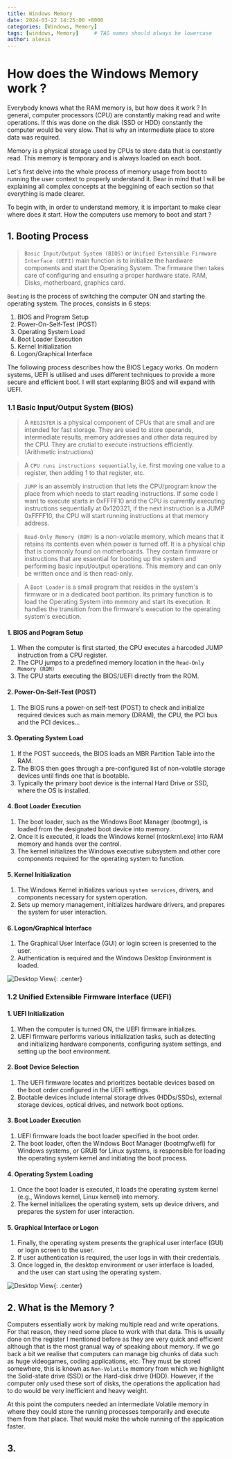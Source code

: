 ```yaml
---
title: Windows Memory
date: 2024-03-22 14:25:00 +8000
categories: [Windows, Memory]
tags: [windows, Memory]     # TAG names should always be lowercase
author: alexis
---
```


# How does the Windows Memory work ?

Everybody knows what the RAM memory is, but how does it work ? In general, computer processors (CPU) are constantly making read and write operations. If this was done on the disk (SSD or HDD) constantly the computer would be very slow. That is why an intermediate place to store data was required.

Memory is a physical storage used by CPUs to store data that is constantly read. This memory is temporary and is always loaded on each boot. 

Let's first delve into the whole process of memory usage from boot to running the user context to properly understand it. Bear in mind that I will be explaining all complex concepts at the beggining of each section so that everything is made clearer. 

To begin with, in order to understand memory, it is important to make clear where does it start. How the computers use memory to boot and start ?

## 1. Booting Process

>`Basic Input/Output System (BIOS)` or `Unified Extensible Firmware Interface (UEFI)` main function is to initialize the hardware components and start the Operating System. The firmware then takes care of configuring and ensuring a proper hardware state. RAM, Disks, motherboard, graphics card.

`Booting` is the process of switching the computer ON and starting the operating system. The proces, consists in 6 steps:

1. BIOS and Program Setup
2. Power-On-Self-Test (POST)
3. Operating System Load
4. Boot Loader Execution
5. Kernel Initialization
6. Logon/Graphical Interface

The following process describes how the BIOS Legacy works. On modern systems, UEFI is utilised and uses different techniques to provide a more secure and efficient boot. I will start explaning BIOS and will expand with UEFI.

### 1.1 Basic Input/Output System (BIOS)

>A `REGISTER` is a physical component of CPUs that are small and are intended for fast storage. They are used to store operands, intermediate results, memory addresses and other data required by the CPU. They are crutial to execute instructions efficiently. (Arithmetic instructions)

>A `CPU runs instructions sequentially`, i.e. first moving one value to a register, then adding 1 to that register, etc.

>`JUMP` is an assembly instruction that lets the CPU/program know the place from which needs to start reading instructions. If some code I want to execute starts in 0xFFFF10 and the CPU is currently executing instructions sequentially at 0x120321, if the next instruction is a JUMP 0xFFFF10, the CPU will start running instructions at that memory address.

>`Read-Only Memory (ROM)` is a non-volatile memory, which means that it retains its contents even when power is turned off. It is a physical chip that is commonly found on motherboards. They contain firmware or instructions that are essential for booting up the system and performing basic input/output operations. This memory and can only be written once and is then read-only.

>A `Boot Loader` is a small program that resides in the system's firmware or in a dedicated boot partition. Its primary function is to load the Operating System into memory and start its execution. It handles the transition from the firmware's execution to the operating system's execution.

#### 1. BIOS and Pogram Setup

1. When the computer is first started, the CPU executes a harcoded JUMP instruction from a CPU register. 
2. The CPU jumps to a predefined memory location in the `Read-Only Memory (ROM)`
3. The CPU starts executing the BIOS/UEFI directly from the ROM.

#### 2. Power-On-Self-Test (POST)

1. The BIOS runs a power-on self-test (POST) to check and initialize required devices such as main memory (DRAM), the CPU, the PCI bus and the PCI devices...

#### 3. Operating System Load

1. If the POST succeeds, the BIOS loads an MBR Partition Table into the RAM.
2. The BIOS then goes through a pre-configured list of non-volatile storage devices until finds one that is bootable.
3. Typically the primary boot device is the internal Hard Drive or SSD, where the OS is installed.

#### 4. Boot Loader Execution

1. The boot loader, such as the Windows Boot Manager (bootmgr), is loaded from the designated boot device into memory.
2. Once it is executed, it loads the Windows kernel (ntoskrnl.exe) into RAM memory and hands over the control.
3. The kernel initializes the Windows executive subsystem and other core components required for the operating system to function.

#### 5. Kernel Initialization

1. The Windows Kernel initializes various `system services`, drivers, and components necessary for system operation.
2. Sets up memory management, initializes hardware drivers, and prepares the system for user interaction.

#### 6. Logon/Graphical Interface

1. The Graphical User Interface (GUI) or login screen is presented to the user.
2. Authentication is required and the Windows Desktop Environment is loaded.

![Desktop View](./assets/img/WindowsMemory/BIOS.jpg){: .center}

### 1.2 Unified Extensible Firmware Interface (UEFI)

#### 1. UEFI Initialization

1. When the computer is turned ON, the UEFI firmware initializes.
2. UEFI firmware performs various initialization tasks, such as detecting and initializing hardware components, configuring system settings, and setting up the boot environment.

#### 2. Boot Device Selection

1. The UEFI firmware locates and prioritizes bootable devices based on the boot order configured in the UEFI settings.
2. Bootable devices include internal storage drives (HDDs/SSDs), external storage devices, optical drives, and network boot options.

#### 3. Boot Loader Execution

1. UEFI firmware loads the boot loader specified in the boot order.
2. The boot loader, often the Windows Boot Manager (bootmgfw.efi) for Windows systems, or GRUB for Linux systems, is responsible for loading the operating system kernel and initiating the boot process.

#### 4. Operating System Loading

1. Once the boot loader is executed, it loads the operating system kernel (e.g., Windows kernel, Linux kernel) into memory.
2. The kernel initializes the operating system, sets up device drivers, and prepares the system for user interaction.

#### 5. Graphical Interface or Logon

1. Finally, the operating system presents the graphical user interface (GUI) or login screen to the user.
2. If user authentication is required, the user logs in with their credentials.
3. Once logged in, the desktop environment or user interface is loaded, and the user can start using the operating system.

![Desktop View](./assets/img/WindowsMemory/UEFI.jpg){: .center}

## 2. What is the Memory ?

Computers essentially work by making multiple read and write operations. For that reason, they need some place to work with that data. This is usually done on the register I mentioned before as they are very quick and efficient although that is the most granual way of speaking about memory. If we go back a bit we realise that computers can manage big chunks of data such as huge videogames, coding applications, etc. They must be stored somewhere, this is known as `Non-Volatile` memory from which we highlight the Solid-state drive (SSD) or the Hard-disk drive (HDD). However, if the computer only used these sort of disks, the operations the application had to do would be very inefficient and heavy weight. 

At this point the computers needed an intermediate Volatile memory in where they could store the running processes temporarily and execute them from that place. That would make the whole running of the application faster. 

## 3. 










